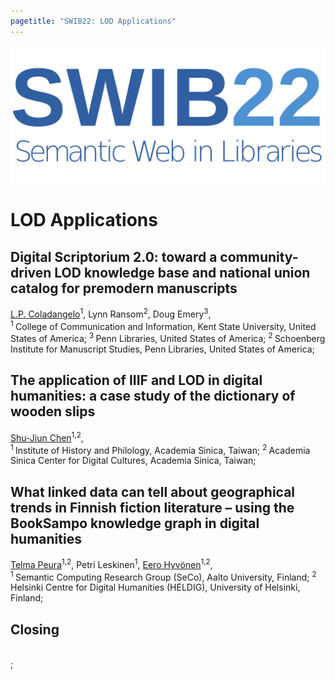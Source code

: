 ```yaml
---
pagetitle: "SWIB22: LOD Applications"
---
```


<div id="main">

![swib logo](../images/swib.png) 


# LOD Applications



## Digital Scriptorium 2.0: toward a community-driven LOD knowledge base and national union catalog for premodern manuscripts

<u>L.P. Coladangelo</u><sup>1</sup>, Lynn Ransom<sup>2</sup>, Doug Emery<sup>3</sup>, <br />
<sup>1 </sup>College of Communication and Information, Kent State University, United States of America; <sup>3 </sup>Penn Libraries, United States of America; <sup>2 </sup>Schoenberg Institute for Manuscript Studies, Penn Libraries, United States of America; 



## The application of IIIF and LOD in digital humanities: a case study of the dictionary of wooden slips

<u>Shu-Jiun Chen</u><sup>1,2</sup>, <br />
<sup>1 </sup>Institute of History and Philology, Academia Sinica, Taiwan; <sup>2 </sup>Academia Sinica Center for Digital Cultures, Academia Sinica, Taiwan; 



## What linked data can tell about geographical trends in Finnish fiction literature – using the BookSampo knowledge graph in digital humanities

<u>Telma Peura</u><sup>1,2</sup>, Petri Leskinen<sup>1</sup>, <u>Eero Hyvönen</u><sup>1,2</sup>, <br />
<sup>1 </sup>Semantic Computing Research Group (SeCo), Aalto University, Finland; <sup>2 </sup>Helsinki Centre for Digital Humanities (HELDIG), University of Helsinki, Finland; 



## Closing

<br />
; 



